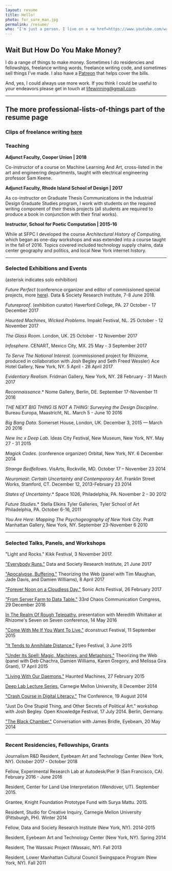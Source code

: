 ```yaml
---
layout: resume
title: Hello!
photo: for_sure_man.jpg
permalink: /resume/
who: "I'm just a person. I live on a <a href=https://www.youtube.com/watch?v=QI4NvgpjXYo>small island off the coast of America</a>. I wrote <a href=http://mhpbooks.com/books/networks-of-new-york/>a book</a> about finding the internet on the street.<br><br>I am terrible at being professionally legible and enough people have shamed me about this that I'm making an effort. "
---
```


## Wait But How Do You Make Money?

I do a range of things to make money. Sometimes I do residencies and fellowships, freelance writing words, freelance writing code, and sometimes sell things I've made. I also have a [Patreon](http://patreon.com/lifewinning) that helps cover the bills. 

And, yes, I could always use more work. If you think I could be useful to your endeavors please get in touch at [lifewinning@gmail.com](mailto:lifewinning@gmail.com). 

***

## The more professional-lists-of-things part of the resume page

### Clips of freelance writing [here](/tag/writes)

### Teaching 

**Adjunct Faculty, Cooper Union | 2018**

Co-instructor of a course on Machine Learning And Art, cross-listed in the art and engineering departments, taught with electrical engineering professor Sam Keene. 

**Adjunct Faculty, Rhode Island School of Design | 2017**

As co-instructor on Graduate Thesis Communications in the Industrial Design Graduate Studies program, I work with students on the required writing component of their thesis projects (all students are required to produce a book in conjunction with their final works).

**Instructor, School for Poetic Computation | 2015-16**

While at SFPC I developed the course *Architectural History of Computing*, which began as one-day workshops and was extended into a course taught in the fall of 2016. Topics covered included technology supply chains, data center geography and politics, and local New York internet history. 

***

### Selected Exhibitions and Events

(asterisk indicates solo exhibition)

*Future Perfect* (conference organizer and editor of commissioned special projects, more [here](https://datasociety.net/output/future-perfect-2018/)). Data & Society Research Institute, 7-8 June 2018. 

*Futureproof*. (exhibition curator) Haverford College, PA. 27 October - 17 December 2017

*Haunted Machines, Wicked Problems*. Impakt Festival, NL. 25 October - 12 November 2017

*The Glass Room*. London, UK. 25 October - 12 November 2017

*Infosphere*. CENART, Mexico City, MX. 25 May - 3 September 2017

*To Serve The National Interest*. (commissioned project for Rhizome, produced in collaboration with Josh Begley and Seth Freed Wessler) Ace Hotel Gallery, New York, NY. 5 April - 28 April 2017

*Evidentiary Realism*. Fridman Gallery, New York, NY. 28 February - 31 March 2017

*Reconnaissance*.* Nome Gallery, Berlin, DE. September 17-November 11 2016

*THE NEXT BIG THING IS NOT A THING: Surveying the Design Discipline*. Bureau Europa, Maastricht, NL. March 5 - June 10 2016

*Big Bang Data*. Somerset House, London, UK. December 3, 2015 — March 20 2016

*New Inc x Deep Lab*. Ideas City Festival, New Museum, New York, NY. May 27 - 31 2015

<!--*Eyebeam 2015 Annual Showcase*. New York, NY. January 29 - February 21, 2015-->

*Magick Codes*. (conference organizer) Orbital, New York, NY. 6 December 2014

*Strange Bedfellows*. VisArts, Rockville, MD. October 17 – November 23 2014

*Neuromast: Certain Uncertainty and Contemporary Art*. Franklin Street Works, Stamford, CT. December 12, 2013-February 23 2014

*States of Uncertainty*.* Space 1026, Philadelphia, PA. November 2 - 30 2012

*Future Studies*.* Stella Elkins Tyler Galleries, Tyler School of Art Philadelphia, PA. October 6-16, 2011

*You Are Here: Mapping The Psychogeography of New York City*. Pratt Manhattan Gallery, New York, NY. September 23-November 6 2010

***

### Selected Talks, Panels, and Workshops

"Light and Rocks." Kikk Festival, 3 November 2017.

["Everybody Runs."](https://www.youtube.com/watch?v=qBkF50pJ7Uo) Data and Society Research Institute, 21 June 2017

["Apocalypse, Buffering."](https://livestream.com/internetsociety/ttw17/videos/153695508) Theorizing the Web (panel with Tim Maughan, Jade Davis, and Damien Williams), 8 April 2017

["Forever Noon on a Cloudless Day."](https://vimeo.com/209690072) Sonic Acts Festival, 26 February 2017

["From Server Farm to Data Table."](https://media.ccc.de/v/33c3-8412-from_server_farm_to_data_table) 33rd Chaos Communication Congress, 29 December 2016

<p><a href="https://vimeo.com/167158975">In The Realm Of Rough Telepathy.</a> presentation with Meredith Whittaker at Rhizome's Seven on Seven conference, 14 May 2016</p>

<p><a href="http://archive.dconstruct.org/2015/timetravel">"Come With Me If You Want To Live."</a> dconstruct Festival, 11 September 2015</p>

<p><a href="https://vimeo.com/channels/eyeo2015/135608297">"It Tends to Annihilate Distance."</a> Eyeo Festival,  3 June 2015</p>

<p><a href="https://youtu.be/iVSXn2d2MI0?t=8m10s﻿">"Under Its Spell: Magic, Machines, and Metaphors."</a> Theorizing the Web (panel with Deb Chachra, Damien Williams, Karen Gregory, and Melissa Gira Grant), 17 April 2015</p>

<p><a href="https://vimeo.com/123926342">"Living With Our Daemons."</a> Haunted Machines, 27 February 2015</p>

<p><a href=" PA">Deep Lab Lecture Series.</a> Carnegie Mellon University, 8 December 2014</p>

<p><a href="http://videos.theconference.se/ingrid-burrington-crash-course-in">"Crash Course in Digital Literacy."</a> The Conference,  19 August 2014</p>

"Just Do One Stupid Thing, and Other Secrets of Political Art." workshop with Josh Begley. Open Knowledge Festival, 17 July 2014. Berlin, Germany.

<p><a href="https://soundcloud.com/eyebeamnyc/one-on-one-conversations-ingrid-burrington-and-james-bridle">"The Black Chamber."</a> Conversation with James Bridle, Eyebeam, 20 May 2014</p>

***

### Recent Residencies, Fellowships, Grants

Journalism R&D Resident, Eyebeam Art and Technology Center (New York, NY). October 2017 - October 2018

Fellow, Experimental Research Lab at Autodesk/Pier 9 (San Francisco, CA). February 2016 - June 2016

Resident, Center for Land Use Interpretation (Wendover, UT). September 2015.

Grantee, Knight Foundation Prototype Fund with Surya Mattu. 2015. 

Resident, Studio for Creative Inquiry, Carnegie Mellon University (Pittsburgh, PH). Winter 2014

Fellow, Data and Society Research Institute (New York, NY). 2014-2015

Resident, Eyebeam Art and Technology Center (New York, NY). Spring 2014

Resident, The Wassaic Project (Wassaic, NY). Fall 2013

Resident, Lower Manhattan Cultural Council Swingspace Program (New York, NY). Fall 2011